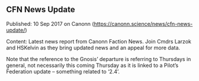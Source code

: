 ## CFN News Update

Published: 10 Sep 2017 on Canonn (https://canonn.science/news/cfn-news-update/)

Content: Latest news report from Canonn Faction News. Join Cmdrs Larzok and HSKelvin as they bring updated news and an appeal for more data.

Note that the reference to the Gnosis’ departure is referring to Thursdays in general, not necessarily this coming Thursday as it is linked to a Pilot’s Federation update – something related to ‘2.4’.